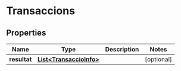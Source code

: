 

# Transaccions


## Properties

| Name | Type | Description | Notes |
|------------ | ------------- | ------------- | -------------|
|**resultat** | [**List&lt;TransaccioInfo&gt;**](TransaccioInfo.md) |  |  [optional] |



